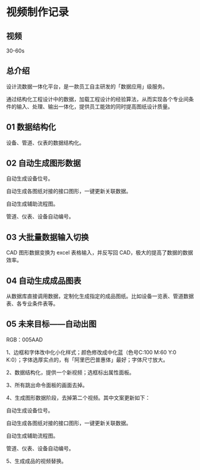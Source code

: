 # 视频制作记录

## 视频

30-60s

## 总介绍

设计流数据一体化平台，是一款员工自主研发的「数据应用」级服务。

通过结构化工程设计中的数据，加载工程设计的经验算法，从而实现各个专业间条件的输入、处理、输出一体化，提供员工能效的同时提高图纸设计质量。

## 01 数据结构化

设备、管道、仪表的数据结构化。

## 02 自动生成图形数据

自动生成设备位号。

自动生成各图纸对接的接口图形，一键更新关联数据。

自动生成辅助流程图。

管道、仪表、设备自动编号。

## 03 大批量数据输入切换

CAD 图形数据变换为 excel 表格输入，并反写回 CAD，极大的提高了数据的数据效率。

## 04 自动生成成品图表

从数据库直接调用数据，定制化生成指定的成品图纸。比如设备一览表、管道数据表、各专业条件表等。

## 05 未来目标——自动出图

RGB：005AAD

1、边框和字体改中化小化样式；颜色修改成中化蓝（色号C:100 M:60 Y:0 K:0）；字体选厚实点的，有「阿里巴巴普惠体」最好；字体尺寸放大。

2、数据结构化，提供一个新视频；选框标出属性面板。

3、所有跳出命令面板的画面去掉。

4、生成图形数据阶段，去掉第二个视频。其中文案更新如下：

自动生成设备位号。

自动生成各图纸对接的接口图形，一键更新关联数据。

自动生成辅助流程图。

管道、仪表、设备自动编号。

5、生成成品的视频替换。